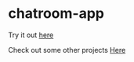 # chatroom-app

Try it out [here](https://replit.com/@ronald-luo/chatroom-app)

Check out some other projects [Here](https://www.ronald-luo.com/100-websites/)

